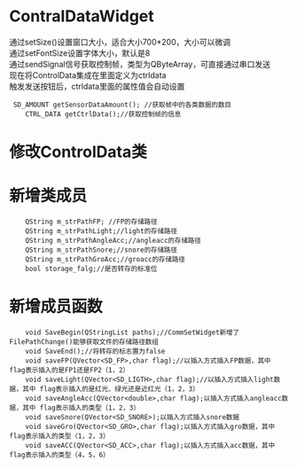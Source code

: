 # ContralDataWidget
通过setSize()设置窗口大小，适合大小700*200，大小可以微调<br>
通过setFontSize设置字体大小，默认是8<br>
通过sendSignal信号获取控制帧，类型为QByteArray，可直接通过串口发送<br>
现在将ControlData集成在里面定义为ctrldata<br>
触发发送按钮后，ctrldata里面的属性值会自动设置<br>
```
 SD_AMOUNT getSensorDataAmount(); //获取帧中的各类数据的数目
    CTRL_DATA getCtrlData();//获取控制帧的信息
```
# 修改ControlData类
# 新增类成员
```
    QString m_strPathFP; //FP的存储路径
    QString m_strPathLight;//light的存储路径
    QString m_strPathAngleAcc;//angleacc的存储路径
    QString m_strPathSnore;//snore的存储路径
    QString m_strPathGroAcc;//groacc的存储路径
    bool storage_falg;//是否转存的标准位
```
# 新增成员函数
```
    void SaveBegin(QStringList paths);//CommSetWidget新增了FilePathChange()能够获取文件的存储路径数组
    void SaveEnd();//将转存的标志置为false
    void saveFP(QVector<SD_FP>,char flag);//以插入方式插入FP数据，其中 flag表示插入的是FP1还是FP2（1，2）
    void saveLight(QVector<SD_LIGTH>,char flag);//以插入方式插入light数据，其中 flag表示插入的是红光、绿光还是近红光（1，2，3）
    void saveAngleAcc(QVector<double>,char flag);以插入方式插入angleacc数据，其中 flag表示插入的类型（1，2，3）
    void saveSnore(QVector<SD_SNORE>);以插入方式插入snore数据
    void saveGro(QVector<SD_GRO>,char flag);以插入方式插入gro数据，其中 flag表示插入的类型（1，2，3）
    void saveACC(QVector<SD_ACC>,char flag);以插入方式插入acc数据，其中 flag表示插入的类型（4，5，6）
```
